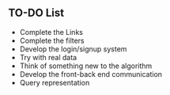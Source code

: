 ## TO-DO List
* Complete the Links
* Complete the filters
* Develop the login/signup system
* Try with real data
* Think of something new to the algorithm
* Develop the front-back end communication
* Query representation
